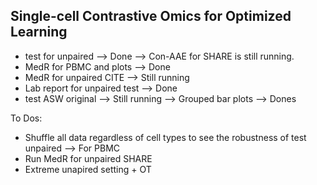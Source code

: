 ## Single-cell Contrastive Omics for Optimized Learning


- test for unpaired --> Done --> Con-AAE for SHARE is still running.
- MedR for PBMC and plots --> Done
- MedR for unpaired CITE --> Still running
- Lab report for unpaired test --> Done
- test ASW original --> Still running --> Grouped bar plots --> Dones

To Dos:
- Shuffle all data regardless of cell types to see the robustness of test unpaired --> For PBMC
- Run MedR for unpaired SHARE
- Extreme unapired setting + OT 